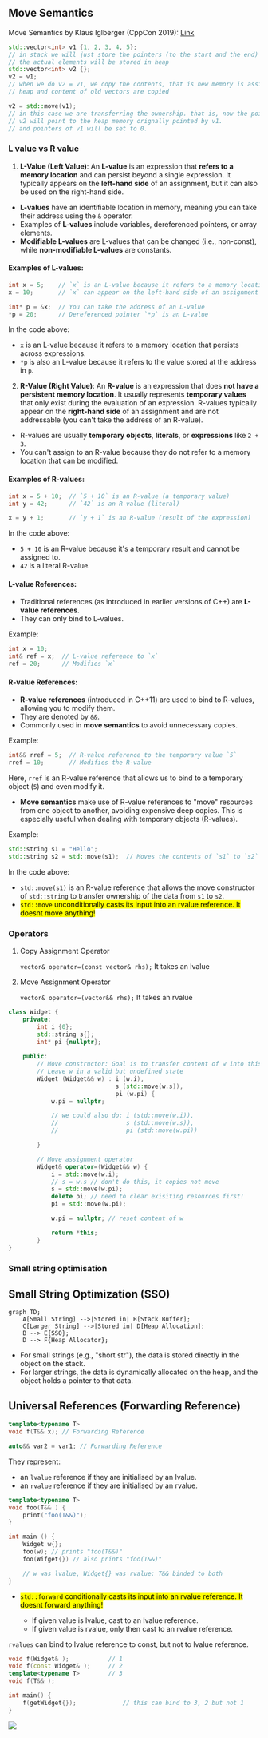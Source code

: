 ## Move Semantics

Move Semantics by Klaus Iglberger (CppCon 2019): [Link](https://www.youtube.com/watch?v=St0MNEU5b0o)

```cpp
std::vector<int> v1 {1, 2, 3, 4, 5};
// in stack we will just store the pointers (to the start and the end)
// the actual elements will be stored in heap
std::vector<int> v2 {};
v2 = v1;
// when we do v2 = v1, we copy the contents, that is new memory is assigned in
// heap and content of old vectors are copied

v2 = std::move(v1);
// in this case we are transferring the ownership. that is, now the pointer of
// v2 will point to the heap memory orignally pointed by v1.
// and pointers of v1 will be set to 0.
```

### L value vs R value

1. **L-Value (Left Value)**:
An **L-value** is an expression that **refers to a memory location** and 
can persist beyond a single expression. It typically appears on 
the **left-hand side** of an assignment, but it can also be used on the 
right-hand side.

- **L-values** have an identifiable location in memory, meaning you can take 
their address using the `&` operator.
- Examples of **L-values** include variables, dereferenced pointers, or array 
elements.
- **Modifiable L-values** are L-values that can be changed (i.e., non-const), 
while **non-modifiable L-values** are constants.

#### Examples of L-values:
```cpp
int x = 5;    // `x` is an L-value because it refers to a memory location
x = 10;       // `x` can appear on the left-hand side of an assignment

int* p = &x;  // You can take the address of an L-value
*p = 20;      // Dereferenced pointer `*p` is an L-value
```

In the code above:
- `x` is an L-value because it refers to a memory location that persists across 
expressions.
- `*p` is also an L-value because it refers to the value stored at the 
address in `p`.

2. **R-Value (Right Value)**:
An **R-value** is an expression that does **not have a persistent memory location**. 
It usually represents **temporary values** that only exist during the evaluation 
of an expression. R-values typically appear on the **right-hand side** of an 
assignment and are not addressable (you can't take the address of an R-value).

- R-values are usually **temporary objects**, **literals**, or **expressions** 
like `2 + 3`.
- You can't assign to an R-value because they do not refer to a memory location 
that can be modified.

#### Examples of R-values:
```cpp
int x = 5 + 10;  // `5 + 10` is an R-value (a temporary value)
int y = 42;      // `42` is an R-value (literal)

x = y + 1;       // `y + 1` is an R-value (result of the expression)
```

In the code above:
- `5 + 10` is an R-value because it's a temporary result and cannot be assigned to.
- `42` is a literal R-value.


#### L-value References:
- Traditional references (as introduced in earlier versions of C++) are **L-value references**.
- They can only bind to L-values.

Example:
```cpp
int x = 10;
int& ref = x;  // L-value reference to `x`
ref = 20;      // Modifies `x`
```

#### R-value References:
- **R-value references** (introduced in C++11) are used to bind to R-values, 
allowing you to modify them.
- They are denoted by `&&`.
- Commonly used in **move semantics** to avoid unnecessary copies.

Example:
```cpp
int&& rref = 5;  // R-value reference to the temporary value `5`
rref = 10;       // Modifies the R-value
```

Here, `rref` is an R-value reference that allows us to bind to a temporary 
object (`5`) and even modify it.

- **Move semantics** make use of R-value references to "move" resources from 
one object to another, avoiding expensive deep copies. This is especially useful
when dealing with temporary objects (R-values).
  
Example:
```cpp
std::string s1 = "Hello";
std::string s2 = std::move(s1);  // Moves the contents of `s1` to `s2`
```

In the code above:
- `std::move(s1)` is an R-value reference that allows the move constructor of 
`std::string` to transfer ownership of the data from `s1` to `s2`.
- <mark>`std::move` unconditionally casts its input into an rvalue reference. 
It doesnt move anything!


### Operators
1. Copy Assignment Operator

    `vector& operator=(const vector& rhs);` It takes an lvalue

2. Move Assignment Operator

    `vector& operator=(vector&& rhs);` It takes an rvalue

```cpp
class Widget {
    private:
        int i {0};
        std::string s{};
        int* pi {nullptr};
    
    public:
        // Move constructor: Goal is to transfer content of w into this
        // Leave w in a valid but undefined state
        Widget (Widget&& w) : i (w.i), 
                              s (std::move(w.s)), 
                              pi (w.pi) {
            w.pi = nullptr;

            // we could also do: i (std::move(w.i)), 
            //                   s (std::move(w.s)), 
            //                   pi (std::move(w.pi))

        }

        // Move assignment operator
        Widget& operator=(Widget&& w) {
            i = std::move(w.i);
            // s = w.s // don't do this, it copies not move
            s = std::move(w.pi);
            delete pi; // need to clear exisiting resources first!
            pi = std::move(w.pi);

            w.pi = nullptr; // reset content of w

            return *this;
        }
}
```


### Small string optimisation


## Small String Optimization (SSO)

```mermaid
graph TD;
    A[Small String] -->|Stored in| B[Stack Buffer];
    C[Larger String] -->|Stored in| D[Heap Allocation];
    B --> E{SSO};
    D --> F{Heap Allocator};
```

- For small strings (e.g., "short str"), the data is stored directly in the 
object on the stack.
- For larger strings, the data is dynamically allocated on the heap, and the 
object holds a pointer to that data.


## Universal References (Forwarding Reference)

```cpp
template<typename T>
void f(T&& x); // Forwarding Reference

auto&& var2 = var1; // Forwarding Reference
```
They represent: 
- an `lvalue` reference if they are initialised by an lvalue.
- an `rvalue` reference if they are initialised by an rvalue.

```cpp
template<typename T>
void foo(T&& ) {
    print("foo(T&&)");
}

int main () {
    Widget w{};
    foo(w); // prints "foo(T&&)" 
    foo(Wifget{}) // also prints "foo(T&&)"

    // w was lvalue, Widget{} was rvalue: T&& binded to both
}
```
- <mark>`std::forward` conditionally casts its input into an rvalue reference. 
It doesnt forward anything!

    - If given value is lvalue, cast to an lvalue reference.
    - If given value is rvalue, only then cast to an rvalue reference.

`rvalues` can bind to lvalue reference to const, but not to lvalue reference.
```cpp
void f(Widget& );           // 1
void f(const Widget& );     // 2
template<typename T>        // 3
void f(T&& );

int main() {
    f(getWidget{});             // this can bind to 3, 2 but not 1
}
```  

![](../assets/binding.png)